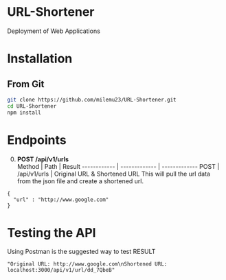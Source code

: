 # URL-Shortener
Deployment of Web Applications

# Installation
## From Git
```sh
git clone https://github.com/milemu23/URL-Shortener.git
cd URL-Shortener
npm install
```

# Endpoints

0. <strong>POST /api/v1/urls</strong><br />
Method | Path | Result
------------ | ------------- | -------------
POST  |  /api/v1/urls  |  Original URL & Shortened URL
  This will pull the url data from the json file and create a shortened url.

 ```
 {
   "url" : "http://www.google.com"
 }
  ```

# Testing the API

Using Postman is the suggested way to test
RESULT

 ```
"Original URL: http://www.google.com\nShortened URL: localhost:3000/api/v1/url/dd_7QbeB"
```
